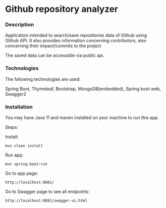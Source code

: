 # Github repository analyzer

### Description
Application intended to search/save repositories data of Github using Github API. 
It also provides information concerning contributors, also concerning their impact/commits to the project 

The saved data can be accessible via public api.

### Technologies

The following technologies are used:

Spring Boot, Thymeleaf, Bootstrap, MongoDB(embedded), Spring boot web, Swagger2

### Installation
You may have Java 11 and maven installed on your machine to run this app.

Steps:

Install:

`mvn clean install`

Run app:

`mvn spring-boot:run`

Go to app page:

`http://localhost:8081/`

Go to Swagger page to see all endpoints:

`http://localhost:8081/swagger-ui.html`
